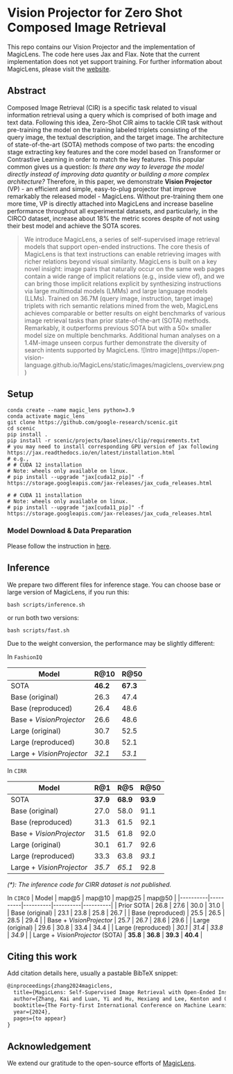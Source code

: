 # Vision Projector for Zero Shot Composed Image Retrieval

This repo contains our Vision Projector and the implementation of MagicLens. The code here uses Jax and Flax.
Note that the current implementation does not yet support training.
For further information about MagicLens, please visit the [website](https://open-vision-language.github.io/MagicLens/).

## Abstract

Composed Image Retrieval (CIR) is a specific task related to visual information retrieval using a query which is comprised of both image and text data. Following this idea, Zero-Shot CIR aims to tackle CIR task without pre-training the model on the training labeled triplets consisting of the query image, the textual description, and the target image. The architecture of state-of-the-art (SOTA) methods compose of two parts: the encoding stage extracting key features and the core model based on Transformer or Contrastive Learning in order to match the key features. This popular common gives us a question: _Is there any way to leverage the model directly instead of improving data quantity or building a more complex architecture?_ Therefore, in this paper, we demonstrate **Vision Projector** (VP) - an efficient and simple, easy-to-plug projector that improve remarkably the released model - MagicLens. Without pre-training them one more time, VP is directly attached into MagicLens and increase baseline performance throughout all experimental datasets, and particularly, in the CIRCO dataset, increase about 18\% the metric scores despite of not using their best model and achieve the SOTA scores.

<blockquote>
We introduce MagicLens, a series of self-supervised image retrieval models that support
open-ended instructions. The core thesis of MagicLens is that text
instructions can enable retrieving images with
richer relations beyond visual similarity. MagicLens is built on a
key novel insight: image pairs that naturally occur
on the same web pages contain a wide range of implicit relations (e.g., inside view of), and we
can bring those implicit relations explicit by synthesizing instructions via large multimodal models (LMMs) and large language models (LLMs).
Trained on 36.7M (query image, instruction, target image) triplets with rich semantic relations
mined from the web, MagicLens achieves comparable or better results on eight benchmarks of
various image retrieval tasks than prior state-of-the-art (SOTA) methods. Remarkably, it outperforms previous SOTA but with a 50× smaller
model size on multiple benchmarks. Additional
human analyses on a 1.4M-image unseen corpus
further demonstrate the diversity of search intents
supported by MagicLens.
![Intro image](https://open-vision-language.github.io/MagicLens/static/images/magiclens_overview.png)
</blockquote>

## Setup
```
conda create --name magic_lens python=3.9
conda activate magic_lens
git clone https://github.com/google-research/scenic.git
cd scenic
pip install .
pip install -r scenic/projects/baselines/clip/requirements.txt
# you may need to install corresponding GPU version of jax following https://jax.readthedocs.io/en/latest/installation.html
# e.g.,
# # CUDA 12 installation
# Note: wheels only available on linux.
# pip install --upgrade "jax[cuda12_pip]" -f https://storage.googleapis.com/jax-releases/jax_cuda_releases.html

# # CUDA 11 installation
# Note: wheels only available on linux.
# pip install --upgrade "jax[cuda11_pip]" -f https://storage.googleapis.com/jax-releases/jax_cuda_releases.html
```

### Model Download & Data Preparation
Please follow the instruction in [here](https://github.com/google-deepmind/magiclens/blob/main/data/README.md).

## Inference
We prepare two different files for inference stage. You can choose base or large version of MagicLens, if you run this:
```
bash scripts/inference.sh
```
or run both two versions:   
```
bash scripts/fast.sh
```

Due to the weight conversion, the performance may be slightly different:

In `FashionIQ`

| Model | R@10 | R@50 | 
|----------|----------|----------|
| SOTA | **46.2** | **67.3** |
| Base (original) | 26.3 | 47.4 |
| Base (reproduced) | 26.4 | 48.6 |
| Base + _VisionProjector_ | 26.6 | 48.6 |
| Large (original) | 30.7 | 52.5 |
| Large (reproduced) | 30.8 | 52.1 | 
| Large + _VisionProjector_ | _32.1_ | _53.1_ |

In `CIRR`

| Model | R@1 | R@5 | R@50 |
|----------|----------|----------|----------|
| SOTA |  **37.9** | **68.9** | **93.9** |
| Base (original) | 27.0 | 58.0 | 91.1 |
| Base (reproduced) | 31.3 | 61.5 | 92.1 |
| Base + _VisionProjector_ | 31.5 | 61.8 | 92.0 |
| Large (original) | 30.1 | 61.7 | 92.6 |
| Large (reproduced) | 33.3 | 63.8 | _93.1_ |
| Large + _VisionProjector_ | _35.7_ | _65.1_ | 92.8 |  

_(*): The inference code for CIRR dataset is not published._

In `CIRCO`
| Model | map@5 | map@10 | map@25 | map@50 |
|----------|----------|----------|----------|----------|
| Prior SOTA | 26.8 | 27.6 | 30.0 | 31.0 |
| Base (original) | 23.1 | 23.8 | 25.8 | 26.7 |
| Base (reproduced) | 25.5 | 26.5 | 28.5 | 29.4 |
| Base + _VisionProjector_ | 25.7 | 26.7 | 28.6 | 29.6 |
| Large (original) | 29.6 | 30.8 | 33.4 | 34.4 |
| Large (reproduced) | _30.1_ | _31.4_ | _33.8_ | _34.9_ |
| Large + _VisionProjector_ (SOTA) | **35.8** | **36.8** | **39.3** | **40.4** |

## Citing this work

Add citation details here, usually a pastable BibTeX snippet:

```latex
@inproceedings{zhang2024magiclens,
  title={MagicLens: Self-Supervised Image Retrieval with Open-Ended Instructions},
  author={Zhang, Kai and Luan, Yi and Hu, Hexiang and Lee, Kenton and Qiao, Siyuan and Chen, Wenhu and Su, Yu and Chang, Ming-Wei},
  booktitle={The Forty-first International Conference on Machine Learning (ICML)},
  year={2024},
  pages={to appear}
}
```

## Acknowledgement 

We extend our gratitude to the open-source efforts of [MagicLens](https://github.com/google-deepmind/magiclens). 
